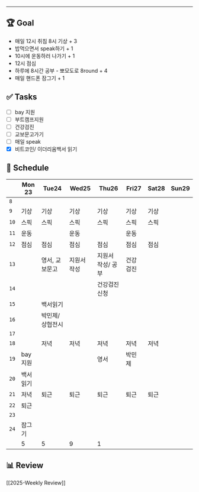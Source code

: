 
---
## 🏆 Goal
- 매일 12시 취침 8시 기상 + 3
- 밥먹으면서 speak하기 + 1
- 10시에 운동하러 나가기 + 1
- 12시 점심
- 하루에 8시간 공부 - 뽀모도로 8round + 4
- 매일 핸드폰 잠그기 + 1

## ✅ Tasks
- [ ] bay 지원
- [ ] 부트캠프지원
- [ ] 건강검진
- [ ] 교보문고가기
- [ ] 매일 speak
- [x] 비트코인/ 이더리움백서 읽기

## 📅 Schedule
|      | Mon 23 | Tue24     | Wed25  | Thu26      | Fri27 | Sat28 | Sun29 |
| ---- | ------ | --------- | ------ | ---------- | ----- | ----- | ----- |
| `8`  |        |           |        |            |       |       |       |
| `9`  | 기상     | 기상        | 기상     | 기상         | 기상    | 기상    |       |
| `10` | 스픽     | 스픽        | 스픽     | 스픽         | 스픽    | 스픽    |       |
| `11` | 운동     |           | 운동     |            | 운동    |       |       |
| `12` | 점심     | 점심        | 점심     | 점심         | 점심    | 점심    |       |
| `13` |        | 영서, 교보문고  | 지원서 작성 | 지원서 작성/ 공부 | 건강검진  |       |       |
| `14` |        |           |        | 건강검진 신청    |       |       |       |
| `15` |        | 백서읽기      |        |            |       |       |       |
| `16` |        | 박민제/ 상협전시 |        |            |       |       |       |
| `17` |        |           |        |            |       |       |       |
| `18` |        | 저녁        | 저녁     | 저녁         | 저녁    | 저녁    |       |
| `19` | bay지원  |           |        | 영서         | 박민제   |       |       |
| `20` | 백서읽기   |           |        |            |       |       |       |
| `21` | 저녁     | 퇴근        | 퇴근     | 퇴근         | 퇴근    | 퇴근    |       |
| `22` | 퇴근     |           |        |            |       |       |       |
| `23` |        |           |        |            |       |       |       |
| `24` | 잠그기    |           |        |            |       |       |       |
|      | 5      | 5         | 9      | 1          |       |       |       |


## 📊 Review
[[2025-Weekly Review]]